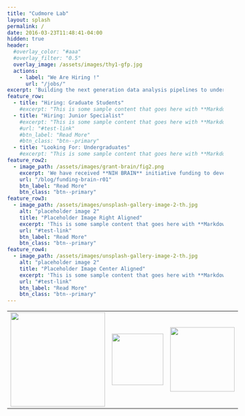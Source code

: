 ```yaml
---
title: "Cudmore Lab"
layout: splash
permalink: /
date: 2016-03-23T11:48:41-04:00
hidden: true
header:
  #overlay_color: "#aaa"
  #overlay_filter: "0.5"
  overlay_image: /assets/images/thy1-gfp.jpg
  actions:
    - label: "We Are Hiring !"
      url: "/jobs/"
excerpt: 'Building the next generation data analysis pipelines to understand neuronal and vascular function.'
feature_row:
  - title: "Hiring: Graduate Students"
    #excerpt: "This is some sample content that goes here with **Markdown** #formatting."
  - title: "Hiring: Junior Specialist"
    #excerpt: "This is some sample content that goes here with **Markdown** #formatting."
    #url: "#test-link"
    #btn_label: "Read More"
    #btn_class: "btn--primary"
  - title: "Looking For: Undergraduates"
    #excerpt: "This is some sample content that goes here with **Markdown** #formatting."
feature_row2:
  - image_path: /assets/images/grant-brain/fig2.png
    excerpt: 'We have received **NIH BRAIN** initiative funding to develop web-based analysis and visualization tools for in-vivo microscopy.'
    url: "/blog/funding-brain-r01"
    btn_label: "Read More"
    btn_class: "btn--primary"
feature_row3:
  - image_path: /assets/images/unsplash-gallery-image-2-th.jpg
    alt: "placeholder image 2"
    title: "Placeholder Image Right Aligned"
    excerpt: 'This is some sample content that goes here with **Markdown** formatting. Right aligned with `type="right"`'
    url: "#test-link"
    btn_label: "Read More"
    btn_class: "btn--primary"
feature_row4:
  - image_path: /assets/images/unsplash-gallery-image-2-th.jpg
    alt: "placeholder image 2"
    title: "Placeholder Image Center Aligned"
    excerpt: 'This is some sample content that goes here with **Markdown** formatting. Centered with `type="center"`'
    url: "#test-link"
    btn_label: "Read More"
    btn_class: "btn--primary"
---
```


<style>
	.my-table {
		display: table;
		margin-top: = 0em;
		width: 80%;
	}
	.my-table td {
	  text-align: center;
	  border-bottom: none;
	  width: 200px;
	}
</style>

<!-- {% include feature_row id="intro" type="center" %} -->

<!-- {% include feature_row %} -->

<!-- {% include feature_row id="feature_row2" type="left" %} -->

<!-- {% include feature_row id="feature_row3" type="right" %} -->

<!-- {% include feature_row id="feature_row4" type="center" %} -->

<table class="my-table">
<tr>

<td>
<IMG SRC="{{ site.url }}{{ site.baseurl }}/assets/images/logos/nih-brain.png" width=220>
</td>

<td>
<IMG SRC="{{ site.url }}{{ site.baseurl }}/assets/images/logos/nih-logo.png" width=120>
</td>

<td>
<IMG SRC="{{ site.url }}{{ site.baseurl }}/assets/images/logos/aha-logo.png" width=150>
</td>

</tr>
</table>
